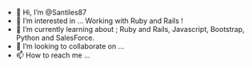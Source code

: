 - 👋 Hi, I’m @Santiles87
- 👀 I’m interested in ... Working with Ruby and Rails !
- 🌱 I’m currently learning about ; Ruby and Rails, Javascript, Bootstrap, Python and SalesForce.
- 💞️ I’m looking to collaborate on ...
- 📫 How to reach me ...

<!---
Santiles87/Santiles87 is a ✨ special ✨ repository because its `README.md` (this file) appears on your GitHub profile.
You can click the Preview link to take a look at your changes.
--->
